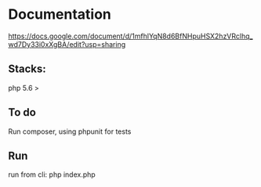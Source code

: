 # Documentation

https://docs.google.com/document/d/1mfhlYqN8d6BfNHpuHSX2hzVRclhq_wd7Dy33i0xXgBA/edit?usp=sharing

## Stacks: 
php 5.6 >

## To do
Run composer, using phpunit for tests

## Run

run from cli: php index.php



